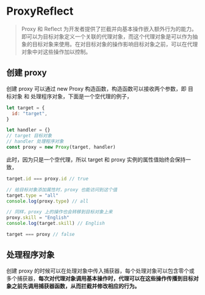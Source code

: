 # ProxyReflect

> Proxy 和 Reflect 为开发者提供了拦截并向基本操作嵌入额外行为的能力。即可以为目标对象定义一个关联的代理对象，而这个代理对象是可以作为抽象的目标对象来使用。在对目标对象的操作影响目标对象之前，可以在代理对象中对这些操作加以控制。

## 创建 proxy

创建 proxy 可以通过 new Proxy 构造函数，构造函数可以接收两个参数，即 目标对象 和 处理程序对象，下面是一个空代理的例子，

```js
let target = {
  id: "target",
}

let handler = {}
// target 目标对象
// handler 处理程序对象
const proxy = new Proxy(target, handler)
```

此时，因为只是一个空代理，所以 target 和 proxy 实例的属性值始终会保持一致，

```js
target.id === proxy.id // true

// 给目标对象添加属性时，proxy 也能访问到这个值
target.type = "all"
console.log(proxy.type) // all

// 同样，proxy 上的操作也会转移到目标对象上来
proxy.skill = "English"
console.log(target.skill) // English

target === proxy // false
```

## 处理程序对象

创建 proxy 的时候可以在处理对象中传入捕获器，每个处理对象可以包含零个或多个捕获器，**每次对代理对象调用基本操作时，代理可以在这些操作传播到目标对象之前先调用捕获器函数，从而拦截并修改相应的行为。**

